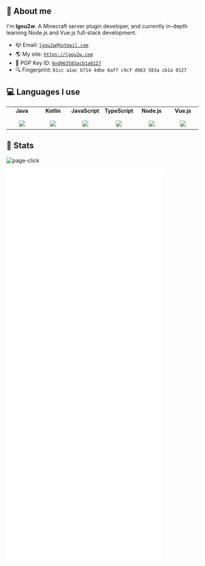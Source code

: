 <!--
**lgou2w/lgou2w** is a ✨ _special_ ✨ repository because its `README.md` (this file) appears on your GitHub profile.

Here are some ideas to get you started:

- 🔭 I’m currently working on ...
- 🌱 I’m currently learning ...
- 👯 I’m looking to collaborate on ...
- 🤔 I’m looking for help with ...
- 💬 Ask me about ...
- 📫 How to reach me: ...
- 😄 Pronouns: ...
- ⚡ Fun fact: ...
-->

## 👋 About me

I'm **lgou2w**. A Minecraft server plugin developer, and currently in-depth learning Node.js and Vue.js full-stack development.

* 📪 Email: [`lgou2w@hotmail.com`](mailto:lgou2w@hotmail.com)
* 🌎 My site: [`https://lgou2w.com`](https://lgou2w.com)
* 🔑 PGP Key ID: [`0xd963583acb1a0127`](https://keyserver.ubuntu.com/pks/lookup?op=vindex&fingerprint=on&search=0xd963583acb1a0127)
* 🔍 Fingerprint: `81cc a1ac b714 4dbe 6aff c9cf d963 583a cb1a 0127`

## 💻 Languages I use

<table>
  <tbody>
    <tr valign="top">
      <td width="16.6%" align="center">
        <strong>Java</strong><br><br>
        <img height="64px" src="https://cdn.svgporn.com/logos/java.svg">
      </td>
      <td width="16.6%" align="center">
        <strong>Kotlin</strong><br><br>
        <img height="64px" src="https://cdn.svgporn.com/logos/kotlin.svg">
      </td>
      <td width="16.6%" align="center">
        <strong>JavaScript</strong><br><br>
        <img height="64px" src="https://cdn.svgporn.com/logos/javascript.svg">
      </td>
      <td width="16.6%" align="center">
        <strong>TypeScript</strong><br><br>
        <img height="64px" src="https://cdn.svgporn.com/logos/typescript-icon.svg">
      </td>
      <td width="16.6%" align="center">
        <strong>Node.js</strong><br><br>
        <img height="64px" src="https://cdn.svgporn.com/logos/nodejs-icon.svg">
      </td>
      <td width="16.6%" align="center">
        <strong>Vue.js</strong><br><br>
        <img height="64px" src="https://cdn.svgporn.com/logos/vue.svg">
      </td>
    </tr>
  </tbody>
</table>

## 📄 Stats

![page-click](https://komarev.com/ghpvc/?username=lgou2w)

![Metrics](https://github.com/lgou2w/lgou2w/blob/master/github-metrics.svg)

<!--
![Github Stats](https://github-readme-stats.vercel.app/api?username=lgou2w&theme=dracula)

![Top Langs](https://github-readme-stats.vercel.app/api/top-langs/?username=lgou2w&layout=compact&theme=dracula)
-->

